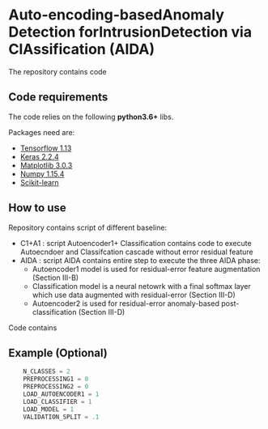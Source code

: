 # Auto-encoding-basedAnomaly  Detection  forIntrusionDetection   via   ClAssification (AIDA)

The repository contains code  


## Code requirements

The code relies on the following **python3.6+** libs.

Packages need are:
* [Tensorflow 1.13](https://www.tensorflow.org/) 
* [Keras 2.2.4](https://github.com/keras-team/keras) 
* [Matplotlib 3.0.3](https://matplotlib.org/)
* [Numpy 1.15.4](https://www.numpy.org/)
* [Scikit-learn](https://scikit-learn.org/stable/)


## How to use
Repository contains script of different baseline:
* C1+A1 : script Autoencoder1+ Classification contains code to execute Autoecndoer and Classifcation cascade without error residual feature
* AIDA : script AIDA contains entire step to execute the three AIDA phase: 
  * Autoencoder1 model is used for residual-error feature augmentation (Section III-B)
  * Classification model is a neural netowrk with a final softmax layer which use data augmented with residual-error (Section     III-D)
  * Autoencoder2 is used for residual-error anomaly-based post-classification (Section III-D)
  
 Code contains 
  


## Example (Optional)

```python
    N_CLASSES = 2
    PREPROCESSING1 = 0
    PREPROCESSING2 = 0
    LOAD_AUTOENCODER1 = 1
    LOAD_CLASSIFIER = 1
    LOAD_MODEL = 1
    VALIDATION_SPLIT = .1
```

